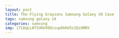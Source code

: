```yaml
---
layout: post
title: The Flying Graysons Samsung Galaxy S9 Case
tags: samsung galaxy s9
categories: samsung
img: 17LDqLL8fIUOUV6Disup6kHd5z2QzOMDV
---
```

